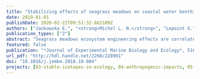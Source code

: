 ```yaml
---
title: "Stabilizing effects of seagrass meadows on coastal water benthic food webs"
date: 2019-01-01
publishDate: 2020-02-22T09:51:32.662109Z
authors: ["Jankowska E.", "<strong>Michel L. N.</strong>", "Lepoint G.", "Włodarska-Kowalczuk M"]
publication_types: ["2"]
abstract: "Seagrass meadows ecosystem engineering effects are correlated to their density (which is in turn linked to seasonal cycles) and often cannot be perceived below a given threshold level of engineer density. The density and biomass of seagrass meadows (*Z. marina*) together with associated macrophytes undergo substantial seasonal changes, with clear declines in winter. The present study aims to test whether the seasonal changes in the density of recovering seagrass meadows affect the benthic food webs of the southern Baltic Sea (Puck Bay). It includes meiofauna, macrofauna and fish of vegetated and unvegetated habitats in summer and winter seasons. Two levels of organization have been tested – species-specific diet preferences using stable isotopes (δ<sup>13</sup>C, δ<sup>15</sup>N) in Bayesian mixing models (MixSIAR) and the community-scale food web characteristics by means of isotopic niches (SIBER). Between-habitat differences were observed for grazers, as a greater food source diversity in species from vegetated habitats was noted in both seasons. Larger between-habitat differences in winter were documented for suspension/detritus feeders. The community-wide approach showed that the differences between the habitats were greater in winter than in summer (as indicated by the lower overlap of the respective isotope niches). Overall, the presence of seagrass meadows increased ecological stability (in terms of the range of food sources utilized by consumers) in the faunal assemblage, while invertebrates from unvegetated areas shifted their diet to cope with winter conditions. Therefore, as a more complex system, not sensitive to seasonal changes, *Z. marina* meadows create a stable habitat with high resilience potential."
featured: false
publication: "*Journal of Experimental Marine Biology and Ecology*, 510: 54-63"
url_pdf: "http://hdl.handle.net/2268/228901"
doi: "10.1016/j.jembe.2018.10.004"
projects: [03-stable-isotopes-in-ecology, 04-anthropogenic-impacts, 05-seagrass-ecology]
---
```


